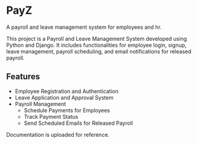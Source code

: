 # PayZ
A payroll and leave management system for employees and hr.



This project is a Payroll and Leave Management System developed using Python and Django. It includes functionalities for employee login, signup, leave management, payroll scheduling, and email notifications for released payroll.

## Features

- Employee Registration and Authentication
- Leave Application and Approval System
- Payroll Management
  - Schedule Payments for Employees
  - Track Payment Status
  - Send Scheduled Emails for Released Payroll

Documentation is uploaded for reference. 
